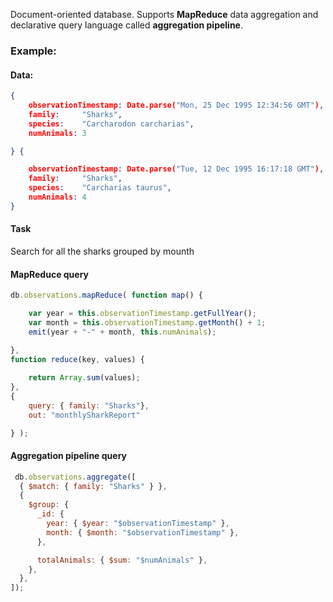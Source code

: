 Document-oriented database. Supports **MapReduce** data aggregation and declarative query language called **aggregation pipeline**.

### Example:

#### Data:

 
```json
{
 	observationTimestamp: Date.parse("Mon, 25 Dec 1995 12:34:56 GMT"),
 	family:     "Sharks",
 	species:    "Carcharodon carcharias",
 	numAnimals: 3 

} {

	observationTimestamp: Date.parse("Tue, 12 Dec 1995 16:17:18 GMT"), 
	family:     "Sharks", 
	species:    "Carcharias taurus", 
	numAnimals: 4
}
```

#### Task
Search for all the sharks grouped by mounth

#### MapReduce query

```js
db.observations.mapReduce( function map() {

	var year = this.observationTimestamp.getFullYear(); 
	var month = this.observationTimestamp.getMonth() + 1; 
	emit(year + "-" + month, this.numAnimals);

},  
function reduce(key, values) {
	
	return Array.sum(values); 
},
{ 
	query: { family: "Sharks"},
	out: "monthlySharkReport" 

} );
```

#### Aggregation pipeline query
```js
 db.observations.aggregate([
  { $match: { family: "Sharks" } },
  {
    $group: {
      _id: {
        year: { $year: "$observationTimestamp" },
        month: { $month: "$observationTimestamp" },
      },

      totalAnimals: { $sum: "$numAnimals" },
    },
  },
]);

```